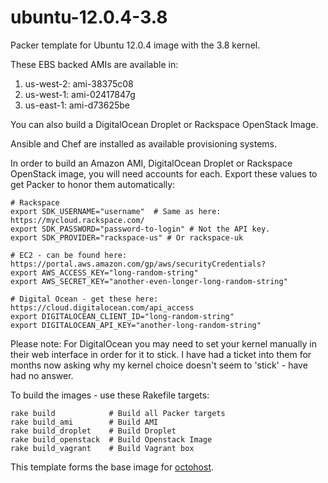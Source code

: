 ubuntu-12.0.4-3.8
=================

Packer template for Ubuntu 12.0.4 image with the 3.8 kernel.

These EBS backed AMIs are available in:

1. us-west-2: ami-38375c08
2. us-west-1: ami-02417847g
3. us-east-1: ami-d73625be

You can also build a DigitalOcean Droplet or Rackspace OpenStack Image.

Ansible and Chef are installed as available provisioning systems.

In order to build an Amazon AMI, DigitalOcean Droplet or Rackspace OpenStack image, you will need accounts for each. Export these values to get Packer to honor them automatically:

    # Rackspace
    export SDK_USERNAME="username"  # Same as here: https://mycloud.rackspace.com/
    export SDK_PASSWORD="password-to-login" # Not the API key.
    export SDK_PROVIDER="rackspace-us" # Or rackspace-uk

    # EC2 - can be found here: https://portal.aws.amazon.com/gp/aws/securityCredentials?
    export AWS_ACCESS_KEY="long-random-string"
    export AWS_SECRET_KEY="another-even-longer-long-random-string"

    # Digital Ocean - get these here: https://cloud.digitalocean.com/api_access
    export DIGITALOCEAN_CLIENT_ID="long-random-string"
    export DIGITALOCEAN_API_KEY="another-long-random-string"

Please note: For DigitalOcean you may need to set your kernel manually in their web interface in order for it to stick. I have had a ticket into them for months now asking why my kernel choice doesn't seem to 'stick' - have had no answer.

To build the images - use these Rakefile targets:

    rake build            # Build all Packer targets
    rake build_ami        # Build AMI
    rake build_droplet    # Build Droplet
    rake build_openstack  # Build Openstack Image
    rake build_vagrant    # Build Vagrant box

This template forms the base image for [octohost](http://www.octohost.io).
